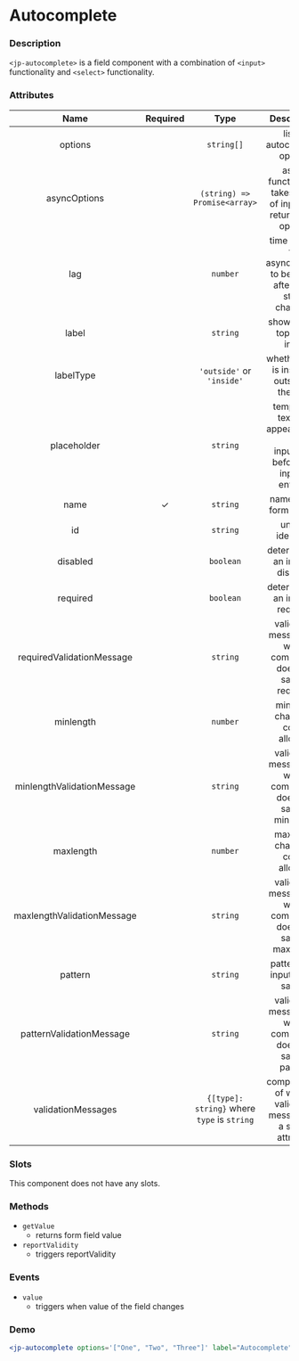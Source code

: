 # Autocomplete

### Description

`<jp-autocomplete>` is a field component with a combination of `<input>` functionality and `<select>` functionality.

### Attributes

|          **Name**          | **Required** |                  **Type**                   |                                   **Description**                                   |
| :------------------------: | :----------: | :-----------------------------------------: | :---------------------------------------------------------------------------------: |
|          options           |              |                 `string[]`                  |                            list of autocomplete options                             |
|        asyncOptions        |              |        `(string) => Promise<array>`         |          async function that takes value of input and returns new options           |
|            lag             |              |                  `number`                   |       time it takes for asyncOptions to be called after input stops changing        |
|           label            |              |                  `string`                   |                            shows at the top of an input                             |
|         labelType          |              |          `'outside'` or `'inside'`          |                   whether label is inside or outside of the field                   |
|        placeholder         |              |                  `string`                   | temporary text that appears in an <br></br> input field before any input is entered |
|            name            |      ✓       |                  `string`                   |                              name of the form control                               |
|             id             |              |                  `string`                   |                                  unique identifier                                  |
|          disabled          |              |                  `boolean`                  |                         determines if an input is disabled                          |
|          required          |              |                  `boolean`                  |                         determines if an input is required                          |
| requiredValidationMessage  |              |                  `string`                   |           validation message for when component does not satisfy required           |
|         minlength          |              |                  `number`                   |                           minimum character count allowed                           |
| minlengthValidationMessage |              |                  `string`                   |          validation message for when component does not satisfy minlength           |
|         maxlength          |              |                  `number`                   |                           maximum character count allowed                           |
| maxlengthValidationMessage |              |                  `string`                   |          validation message for when component does not satisfy maxlength           |
|          pattern           |              |                  `string`                   |                          pattern that input has to satisfy                          |
|  patternValidationMessage  |              |                  `string`                   |           validation message for when component does not satisfy pattern            |
|     validationMessages     |              | `{[type]: string}` where `type` is `string` |          compact way of writing validation messages in a single attribute           |

### Slots

This component does not have any slots.

### Methods

- `getValue`
  - returns form field value
- `reportValidity`
  - triggers reportValidity

### Events

- `value`
  - triggers when value of the field changes

### Demo

```jsx live
<jp-autocomplete options='["One", "Two", "Three"]' label="Autocomplete"></jp-autocomplete>
```
